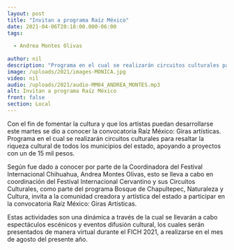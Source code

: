 ```yaml
---
layout: post
title: "Invitan a programa Raíz México"
date: 2021-04-06T20:18:00.000-06:00
tags:
  
  - Andrea Montes Olivas
  
author: nil
description: "Programa en el cual se realizarán circuitos culturales para resaltar la riqueza cultural de todos los municipios del estado, apoyando a proyectos con un de 15 mil pesos."
image: /uploads/2021/images-MONICA.jpg
video: nil
audio: /uploads/2021/audio-MM04_ANDREA_MONTES.mp3
alt: Invitan a programa Raíz México
front: false
section: Local
---
```


Con el fin de fomentar la cultura y que los artistas puedan desarrollarse este martes se dio a conocer la convocatoria Raíz México: Giras artísticas. Programa en el cual se realizarán circuitos culturales para resaltar la riqueza cultural de todos los municipios del estado, apoyando a proyectos con un de 15 mil pesos.

Según fue dado a conocer por parte de la Coordinadora del Festival Internacional Chihuahua, Andrea Montes Olivas, esto se lleva a cabo en coordinación del Festival Internacional Cervantino y sus Circuitos Culturales, como parte del programa Bosque de Chapultepec, Naturaleza y Cultura, invita a la comunidad creadora y artística del estado a participar en la convocatoria Raíz México: Giras Artísticas.

Estas actividades son una dinámica a través de la cual se llevarán a cabo espectáculos escénicos y eventos difusión cultural, los cuales serán presentados de manera virtual durante el FICH 2021, a realizarse en el mes de agosto del presente año. 